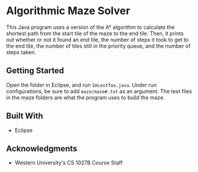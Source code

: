 # Algorithmic Maze Solver

This Java program uses a version of the A* algorithm to calculate the shortest path from the start tile of the maze to the end tile. Then, it prints out whether or not it found an end tile, the number of steps it took to get to the end tile, the number of tiles still in the priority queue, and the number of steps taken.

## Getting Started

Open the folder in Eclipse, and run ```ImLostToo.java```. Under run configurations, be sure to add ```maze/maze#.txt``` as an argument. The text files in the maze folders are what the program uses to build the maze.

## Built With

* Eclipse

## Acknowledgments

* Western University's CS 1027B Course Staff
